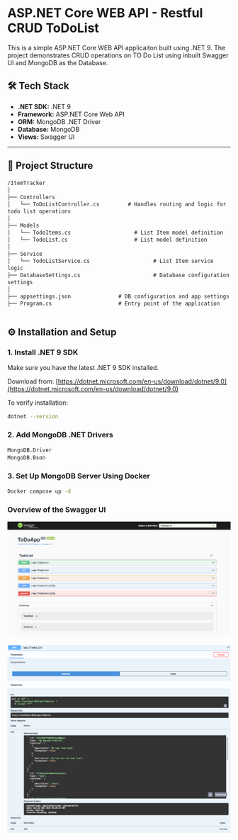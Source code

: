 # ASP.NET Core WEB API - Restful CRUD ToDoList

This is a simple ASP.NET Core WEB API applicaiton built using .NET 9. The project demonstrates CRUD operations on TO Do List using inbuilt Swagger UI  and MongoDB as the Database.

## 🛠 Tech Stack

- **.NET SDK:** .NET 9
- **Framework:** ASP.NET Core Web API
- **ORM:** MongoDB .NET Driver
- **Database:** MongoDB
- **Views:** Swagger UI

---

## 📁 Project Structure
````
/ItemTracker
│
├── Controllers
│   └── ToDoListController.cs         # Handles routing and logic for todo list operations
│
├── Models
│   └── TodoItems.cs                    # List Item model definition
│   └── TodoList.cs                     # List model definition
│
├── Service
│   └── TodoListService.cs                    # List Item service logic
├── DatabaseSettings.cs                       # Database configuration settings 
│
├── appsettings.json               # DB configuration and app settings
├── Program.cs                     # Entry point of the application


````

## ⚙️ Installation and Setup

### 1. Install .NET 9 SDK

Make sure you have the latest .NET 9 SDK installed.

Download from: [https://dotnet.microsoft.com/en-us/download/dotnet/9.0](https://dotnet.microsoft.com/en-us/download/dotnet/9.0)

To verify installation:

```bash
dotnet --version
```
### 2. Add MongoDB .NET Drivers
```bash
MongoDB.Driver
MongoDB.Bson
```
### 3. Set Up MongoDB Server Using Docker
```bash
Docker compose up -d
```
### Overview of the Swagger UI 


![UI](ToDoApp/Static/Swagger.png)

![UI](ToDoApp/Static/ApiResponse.png)




